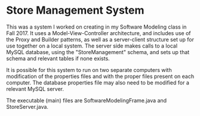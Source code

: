 # Store Management System

This was a system I worked on creating in my Software Modeling class in 
Fall 2017. It uses a Model-View-Controller architecture, and includes use of the
Proxy and Builder patterns, as well as a server-client structure set up for use
together on a local system. The server side makes calls to a local MySQL 
database, using the "StoreManagement" schema, and sets up that schema and 
relevant tables if none exists. 

It is possible for this system to run on two separate computers with modification 
of the properties files and with the proper files present on each computer. The 
database properties file may also need to be modified for a relevant MySQL server.

The executable (main) files are SoftwareModelingFrame.java and StoreServer.java.
